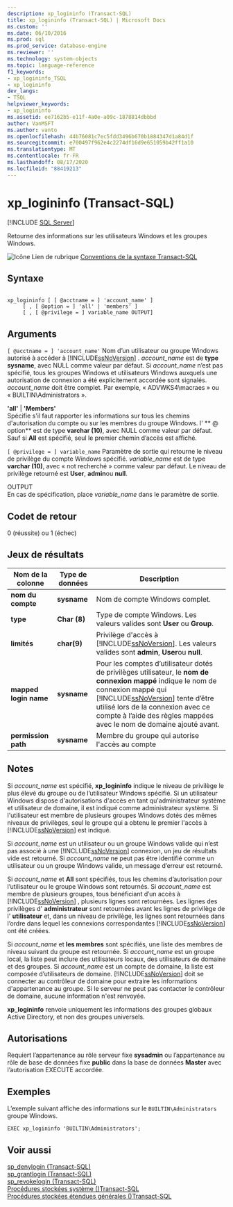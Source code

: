 ```yaml
---
description: xp_logininfo (Transact-SQL)
title: xp_logininfo (Transact-SQL) | Microsoft Docs
ms.custom: ''
ms.date: 06/10/2016
ms.prod: sql
ms.prod_service: database-engine
ms.reviewer: ''
ms.technology: system-objects
ms.topic: language-reference
f1_keywords:
- xp_logininfo_TSQL
- xp_logininfo
dev_langs:
- TSQL
helpviewer_keywords:
- xp_logininfo
ms.assetid: ee7162b5-e11f-4a0e-a09c-1878814dbbbd
author: VanMSFT
ms.author: vanto
ms.openlocfilehash: 44b76081c7ec5fdd3496b670b1884347d1a84d1f
ms.sourcegitcommit: e700497f962e4c2274df16d9e651059b42ff1a10
ms.translationtype: MT
ms.contentlocale: fr-FR
ms.lasthandoff: 08/17/2020
ms.locfileid: "88419213"
---
```

# <a name="xp_logininfo-transact-sql"></a>xp_logininfo (Transact-SQL)
[!INCLUDE [SQL Server](../../includes/applies-to-version/sqlserver.md)]

  Retourne des informations sur les utilisateurs Windows et les groupes Windows.  
  
 ![Icône Lien de rubrique](../../database-engine/configure-windows/media/topic-link.gif "Icône du lien de rubrique") [Conventions de la syntaxe Transact-SQL](../../t-sql/language-elements/transact-sql-syntax-conventions-transact-sql.md)  
  
## <a name="syntax"></a>Syntaxe  
  
```  
  
xp_logininfo [ [ @acctname = ] 'account_name' ]   
     [ , [ @option = ] 'all' | 'members' ]   
     [ , [ @privilege = ] variable_name OUTPUT]  
```  
  
## <a name="arguments"></a>Arguments  
`[ @acctname = ] 'account_name'` Nom d’un utilisateur ou groupe Windows autorisé à accéder à [!INCLUDE[ssNoVersion](../../includes/ssnoversion-md.md)] . *account_name* est de **type sysname**, avec NULL comme valeur par défaut. Si *account_name* n’est pas spécifié, tous les groupes Windows et utilisateurs Windows auxquels une autorisation de connexion a été explicitement accordée sont signalés. *account_name* doit être complet. Par exemple, « ADVWKS4\macraes » ou « BUILTIN\Administrators ».  
  
 **'all'**  |  **'Members'**  
 Spécifie s'il faut rapporter les informations sur tous les chemins d'autorisation du compte ou sur les membres du groupe Windows. l' ** \@ option** est de type **varchar (10)**, avec NULL comme valeur par défaut. Sauf si **All** est spécifié, seul le premier chemin d’accès est affiché.  
  
`[ @privilege = ] variable_name` Paramètre de sortie qui retourne le niveau de privilège du compte Windows spécifié. *variable_name* est de type **varchar (10)**, avec « not recherché » comme valeur par défaut. Le niveau de privilège retourné est **User**, **admin**ou **null**.  
  
 OUTPUT  
 En cas de spécification, place *variable_name* dans le paramètre de sortie.  
  
## <a name="return-code-values"></a>Codet de retour  
 0 (réussite) ou 1 (échec)  
  
## <a name="result-sets"></a>Jeux de résultats  
  
|Nom de la colonne|Type de données|Description|  
|-----------------|---------------|-----------------|  
|**nom du compte**|**sysname**|Nom de compte Windows complet.|  
|**type**|**Char (8)**|Type de compte Windows. Les valeurs valides sont **User** ou **Group**.|  
|**limités**|**char(9)**|Privilège d'accès à [!INCLUDE[ssNoVersion](../../includes/ssnoversion-md.md)]. Les valeurs valides sont **admin**, **User**ou **null**.|  
|**mapped login name**|**sysname**|Pour les comptes d’utilisateur dotés de privilèges utilisateur, le **nom de connexion mappé** indique le nom de connexion mappé qui [!INCLUDE[ssNoVersion](../../includes/ssnoversion-md.md)] tente d’être utilisé lors de la connexion avec ce compte à l’aide des règles mappées avec le nom de domaine ajouté avant.|  
|**permission path**|**sysname**|Membre du groupe qui autorise l'accès au compte|  
  
## <a name="remarks"></a>Notes  
 Si *account_name* est spécifié, **xp_logininfo** indique le niveau de privilège le plus élevé du groupe ou de l’utilisateur Windows spécifié. Si un utilisateur Windows dispose d'autorisations d'accès en tant qu'administrateur système et utilisateur de domaine, il est indiqué comme administrateur système. Si l'utilisateur est membre de plusieurs groupes Windows dotés des mêmes niveaux de privilèges, seul le groupe qui a obtenu le premier l'accès à [!INCLUDE[ssNoVersion](../../includes/ssnoversion-md.md)] est indiqué.  
  
 Si *account_name* est un utilisateur ou un groupe Windows valide qui n’est pas associé à une [!INCLUDE[ssNoVersion](../../includes/ssnoversion-md.md)] connexion, un jeu de résultats vide est retourné. Si *account_name* ne peut pas être identifié comme un utilisateur ou un groupe Windows valide, un message d’erreur est retourné.  
  
 Si *account_name* et **All** sont spécifiés, tous les chemins d’autorisation pour l’utilisateur ou le groupe Windows sont retournés. Si *account_name* est membre de plusieurs groupes, tous bénéficiant d’un accès à [!INCLUDE[ssNoVersion](../../includes/ssnoversion-md.md)] , plusieurs lignes sont retournées. Les lignes des privilèges d' **administrateur** sont retournées avant les lignes de privilège de l' **utilisateur** et, dans un niveau de privilège, les lignes sont retournées dans l’ordre dans lequel les connexions correspondantes [!INCLUDE[ssNoVersion](../../includes/ssnoversion-md.md)] ont été créées.  
  
 Si *account_name* et **les membres** sont spécifiés, une liste des membres de niveau suivant du groupe est retournée. Si *account_name* est un groupe local, la liste peut inclure des utilisateurs locaux, des utilisateurs de domaine et des groupes. Si *account_name* est un compte de domaine, la liste est composée d’utilisateurs de domaine. [!INCLUDE[ssNoVersion](../../includes/ssnoversion-md.md)] doit se connecter au contrôleur de domaine pour extraire les informations d'appartenance au groupe. Si le serveur ne peut pas contacter le contrôleur de domaine, aucune information n'est renvoyée.  
  
 **xp_logininfo** renvoie uniquement les informations des groupes globaux Active Directory, et non des groupes universels.  
  
## <a name="permissions"></a>Autorisations  
 Requiert l’appartenance au rôle serveur fixe **sysadmin** ou l’appartenance au rôle de base de données fixe **public** dans la base de données **Master** avec l’autorisation EXECUTE accordée.  
  
## <a name="examples"></a>Exemples  
 L’exemple suivant affiche des informations sur le `BUILTIN\Administrators` groupe Windows.  
  
```  
EXEC xp_logininfo 'BUILTIN\Administrators';  
```  
  
## <a name="see-also"></a>Voir aussi  
 [sp_denylogin &#40;Transact-SQL&#41;](../../relational-databases/system-stored-procedures/sp-denylogin-transact-sql.md)   
 [sp_grantlogin &#40;Transact-SQL&#41;](../../relational-databases/system-stored-procedures/sp-grantlogin-transact-sql.md)   
 [sp_revokelogin &#40;Transact-SQL&#41;](../../relational-databases/system-stored-procedures/sp-revokelogin-transact-sql.md)   
 [Procédures stockées système &#40;&#41;Transact-SQL ](../../relational-databases/system-stored-procedures/system-stored-procedures-transact-sql.md)   
 [Procédures stockées étendues générales &#40;&#41;Transact-SQL ](../../relational-databases/system-stored-procedures/general-extended-stored-procedures-transact-sql.md)  
  
  
